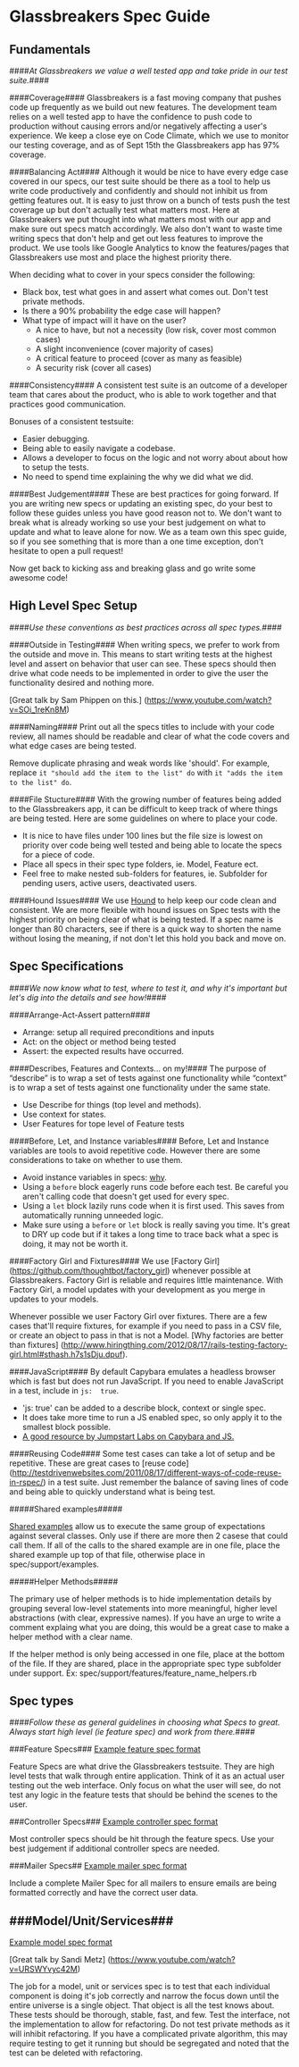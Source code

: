 Glassbreakers Spec Guide
=======

Fundamentals
--------
####*At Glassbreakers we value a well tested app and take pride in our test suite.*####

####Coverage####
Glassbreakers is a fast moving company that pushes code up frequently as we build out new features. The development team relies on a well tested app to have the confidence to push code to production without causing errors and/or negatively affecting a user's experience. We keep a close eye on Code Climate, which we use to monitor our testing coverage, and as of Sept 15th the Glassbreakers app has 97% coverage.

####Balancing Act####
Although it would be nice to have every edge case covered in our specs, our test suite should be there as a tool to help us write code productively and confidently and should not inhibit us from getting features out. It is easy to just throw on a bunch of tests push the test coverage up but don't actually test what matters most. Here at Glassbreakers we put thought into what matters most with our app and make sure out specs match accordingly. We also don't want to waste time writing specs that don't help and get out less features to improve the product. We use tools like Google Analytics to know the features/pages that Glassbreakers use most and place the highest priority there.

  When deciding what to cover in your specs consider the following:
  - Black box, test what goes in and assert what comes out. Don't test private methods.
  - Is there a 90% probability the edge case will happen?
  - What type of impact will it have on the user?
    - A nice to have, but not a necessity (low risk, cover most common cases)
    - A slight inconvenience (cover majority of cases)
    - A critical feature to proceed (cover as many as feasible)
    - A security risk (cover all cases)

####Consistency####
A consistent test suite is an outcome of a developer team that cares about the product, who is able to work together and that practices good communication.

Bonuses of a consistent testsuite:
- Easier debugging.
- Being able to easily navigate a codebase.
- Allows a developer to focus on the logic and not worry about about how to setup the tests.
- No need to spend time explaining the why we did what we did.

####Best Judgement####
These are best practices for going forward. If you are writing new specs or updating an existing spec, do your best to follow these guides unless you have good reason not to. We don't want to break what is already working so use your best judgement on what to update and what to leave alone for now. We as a team own this spec guide, so if you see something that is more than a one time exception, don't hesitate to open a pull request!  

Now get back to kicking ass and breaking glass and go write some awesome code!

High Level Spec Setup
--------
####*Use these conventions as best practices across all spec types.*####

####Outside in Testing####
When writing specs, we prefer to work from the outside and move in. This means to start writing tests at the highest level and assert on behavior that user can see. These specs should then drive what code needs to be implemented in order to give the user the functionality desired and nothing more.

[Great talk by Sam Phippen on this.] (https://www.youtube.com/watch?v=SOi_1reKn8M)

####Naming####
Print out all the specs titles to include with your code review, all names should be readable and clear of what the code covers and what edge cases are being tested.

Remove duplicate phrasing and weak words like 'should'. For example, replace `it "should add the item to the list" do`
with `it "adds the item to the list" do`.

####File Stucture####
With the growing number of features being added to the Glassbreakers app, it can be difficult to keep track of where things are being tested. Here are some guidelines on where to place your code.
  - It is nice to have files under 100 lines but the file size is lowest on priority over code being well tested and being able to locate the specs for a piece of code.
  - Place all specs in their spec type folders, ie. Model, Feature ect.
  - Feel free to make nested sub-folders for features, ie. Subfolder for pending users, active users, deactivated users.

####Hound Issues####
We use [Hound](https://github.com/thoughtbot/hound) to help keep our code clean and consistent. We are more flexible with hound issues on Spec tests with the highest priority on being clear of what is being tested. If a spec name is longer than 80 characters, see if there is a quick way to shorten the name without losing the meaning, if not don't let this hold you back and move on.  


Spec Specifications
--------
####*We now know what to test, where to test it, and why it's important but let's dig into the details and see how!*####

####Arrange-Act-Assert pattern####
  * Arrange: setup all required preconditions and inputs
  * Act: on the object or method being tested
  * Assert: the expected results have occurred.

####Describes, Features and Contexts... on my!####
The purpose of “describe” is to wrap a set of tests against one functionality while “context” is to wrap a set of tests against one functionality under the same state.
 * Use Describe for things (top level and methods).
 * Use context for states.
 * User Features for tope level of Feature tests


####Before, Let, and Instance variables####
Before, Let and Instance variables are tools to avoid repetitive code. However there are some considerations to take on whether to use them.
 - Avoid instance variables in specs: [why](http://stackoverflow.com/questions/5359558/when-to-use-rspec-let/5359979#5359979).
 - Using a `before` block eagerly runs code before each test. Be careful you aren't calling code that doesn't get used for every spec.
 - Using a `let` block lazily runs code when it is first used. This saves from automatically running unneeded logic.
 - Make sure using a `before` or `let` block is really saving you time. It's great to DRY up code but if it takes a long time to trace back what a spec is doing, it may not be worth it.

####Factory Girl and Fixtures####
We use [Factory Girl] (https://github.com/thoughtbot/factory_girl) whenever possible at Glassbreakers. Factory Girl is reliable and requires little maintenance. With Factory Girl, a model updates with your development as you merge in updates to your models.

Whenever possible we user Factory Girl over fixtures. There are a few cases that'll require fixtures, for example if you need to pass in a CSV file, or create an object to pass in that is not a Model.  [Why factories are better than fixtures] (http://www.hiringthing.com/2012/08/17/rails-testing-factory-girl.html#sthash.h7s1sDju.dpuf).

####JavaScript####
By default Capybara emulates a headless browser which is fast but does not run JavaScript. If you need to enable JavaScript in a test, include in `js:  true`.
- 'js: true' can be added to a describe block, context or single spec.
- It does take more time to run a JS enabled spec, so only apply it to the smallest block possible.
- [A good resource by Jumpstart Labs on Capybara and JS.](http://tutorials.jumpstartlab.com/topics/capybara/capybara_with_selenium_and_webkit.html)

####Reusing Code####
Some test cases can take a lot of setup and be repetitive. These are great cases to [reuse code] (http://testdrivenwebsites.com/2011/08/17/different-ways-of-code-reuse-in-rspec/)
 in a test suite. Just remember the balance of saving lines of code and being able to quickly understand what is being test.

#####Shared examples#####

[Shared examples](https://www.relishapp.com/rspec/rspec-core/docs/example-groups/shared-examples) allow us to execute the same group of expectations against several classes. Only use if there are more then 2 casese that could call them. If all of the calls to the shared example are in one file, place the shared example up top of that file, otherwise place in spec/support/examples.

#####Helper Methods#####

The primary use of helper methods is to hide implementation details by grouping several low-level statements into more meaningful, higher level abstractions (with clear, expressive names). If you have an urge to write a comment explaing what you are doing, this would be a great case to make a helper method with a clear name.

If the helper method is only being accessed in one file, place at the bottom of the file. If they are shared, place in the appropriate spec type subfolder under support. Ex: spec/support/features/feature_name_helpers.rb

Spec types
-------
####*Follow these as general guidelines in choosing what Specs to great. Always start high level (ie feature spec) and work from there.*####

###Feature Specs###
[Example feature spec format](https://github.com/Glassbreakers/the_forge_handbook/blob/master/spec_guide/examples/feature_spec.rb)

Feature Specs are what drive the Glassbreakers testsuite. They are high level tests that walk through entire application. Think of it as an actual user testing out the web interface. Only focus on what the user will see, do not test any logic in the feature tests that should be behind the scenes to the user.

###Controller Specs###
[Example controller spec format](https://github.com/Glassbreakers/the_forge_handbook/blob/master/spec_guide/examples/controller_spec.rb)

Most controller specs should be hit through the feature specs. Use your best judgement if additional controller specs are needed.  

###Mailer Specs##
[Example mailer spec format](https://github.com/Glassbreakers/the_forge_handbook/blob/master/spec_guide/examples/mailer_spec.rb)

Include a complete Mailer Spec for all mailers to ensure emails are being formatted correctly and have the correct user data.

###Model/Unit/Services###
-----
[Example model spec format](https://github.com/Glassbreakers/the_forge_handbook/blob/master/spec_guide/examples/model_spec.rb)

[Great talk by Sandi Metz] (https://www.youtube.com/watch?v=URSWYvyc42M)

The job for a model, unit or services spec is to test that each individual component is doing it's job correctly and narrow the focus down until the entire universe is a single object. That object is all the test knows about.
These tests should be thorough, stable, fast, and few. Test the interface, not the implementation to allow for refactoring. Do not test private methods as it will inhibit refactoring. If you have a complicated private algorithm, this may require testing to get it running but should be segregated and noted that the test can be deleted with refactoring.
